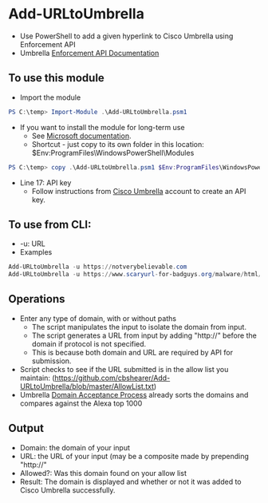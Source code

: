 # Add-URLtoUmbrella
- Use PowerShell to add a given hyperlink to Cisco Umbrella using Enforcement API
- Umbrella [Enforcement API Documentation](https://docs.umbrella.com/enforcement-api/reference/)

## To use this module
- Import the module

```PowerShell
PS C:\temp> Import-Module .\Add-URLtoUmbrella.psm1
```

- If you want to install the module for long-term use
  - See [Microsoft documentation](https://docs.microsoft.com/en-us/powershell/scripting/developer/module/installing-a-powershell-module?view=powershell-7).
  - Shortcut - just copy to its own folder in this location: $Env:ProgramFiles\WindowsPowerShell\Modules

```PowerShell
PS C:\temp> copy .\Add-URLtoUmbrella.psm1 $Env:ProgramFiles\WindowsPowerShell\Modules\Add-URLtoUmbrella\Add-URLtoUmbrella.psm1
```

- Line 17: API key
  - Follow instructions from [Cisco Umbrella](https://support.umbrella.com/hc/en-us/articles/231248748-Cisco-Umbrella-The-Umbrella-Enforcement-API-for-Custom-Integrations) account to create an API key.

## To use from CLI: 
- -u: URL
- Examples

```PowerShell
Add-URLtoUmbrella -u https://notverybelievable.com
Add-URLtoUmbrella -u https://www.scaryurl-for-badguys.org/malware/html/index.php,phishingexample.top
```

## Operations
- Enter any type of domain, with or without paths
  - The script manipulates the input to isolate the domain from input.
  - The script generates a URL from input by adding "http://" before the domain if protocol is not specified.
  - This is because both domain and URL are required by API for submission.
- Script checks to see if the URL submitted is in the allow list you maintain: (https://github.com/cbshearer/Add-URLtoUmbrella/blob/master/AllowList.txt)  
- Umbrella [Domain Acceptance Process](https://docs.umbrella.com/enforcement-api/reference#domain-acceptance-process-1) already sorts the domains and compares against the Alexa top 1000  

## Output
- Domain: the domain of your input
- URL: the URL of your input (may be a composite made by prepending "http://"
- Allowed?: Was this domain found on your allow list
- Result: The domain is displayed and whether or not it was added to Cisco Umbrella successfully.
